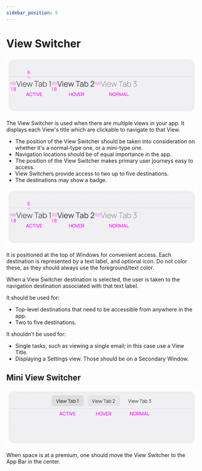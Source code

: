 ```yaml
---
sidebar_position: 5
---
```


# View Switcher

![](/assets/view_switcher.png)

The View Switcher is used when there are multiple views in your app. It displays each View's title which are clickable to navigate to that View.

- The position of the View Switcher should be taken into consideration on whether it's a normal-type one, or a mini-type one.
- Navigation locations should be of equal importance in the app.
- The position of the View Switcher makes primary user journeys easy to access.
- View Switchers provide access to two up to five destinations.
- The destinations may show a badge.

![](/assets/view_switcher_geo.png)

It is positioned at the top of Windows for convenient access. Each destination is represented by a text label, and optional icon. Do not color these, as they should always use the foreground/text color.

When a View Switcher destination is selected, the user is taken to the navigation destination associated with that text label.

It should be used for:

- Top-level destinations that need to be accessible from anywhere in the app.
- Two to five destinations.

It shouldn't be used for:

- Single tasks, such as viewing a single email; in this case use a View Title.
- Displaying a Settings view. Those should be on a Secondary Window.

## Mini View Switcher

![](/assets/mini_view_switcher.png)

When space is at a premium, one should move the View Switcher to the App Bar in the center.
